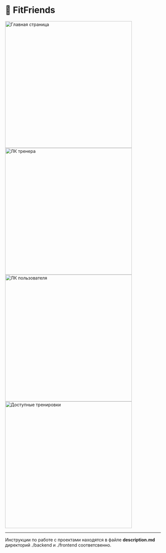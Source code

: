 # :rocket: FitFriends

<img width="410" alt="Главная страница" src="https://user-images.githubusercontent.com/89462502/223781053-81c5438c-65d2-412e-92ff-5f9c1823ff26.png"> <img width="410" alt="ЛК тренера" src="https://user-images.githubusercontent.com/89462502/223781070-0d6f578e-22e1-4451-814b-867854467e4a.png"> <img width="410" alt="ЛК пользователя" src="https://user-images.githubusercontent.com/89462502/223781076-e2d4f1d4-4f85-4ed5-a106-b00f72ee24ce.png"> <img width="410" alt="Доступные тренировки" src="https://user-images.githubusercontent.com/89462502/223781082-842de1d4-1383-479b-9310-b51b6ac2345c.png">

___

Инструкции по работе с проектами находятся в файле **description.md** директорий ./backend и ./frontend соответсвенно.
